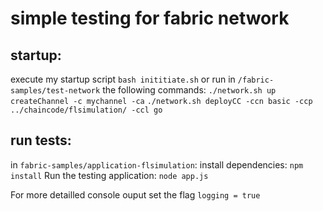 # simple testing for fabric network

## startup:
execute my startup script `bash inititiate.sh` or run
in `/fabric-samples/test-network` the following commands:
`./network.sh up createChannel -c mychannel -ca`
`./network.sh deployCC -ccn basic -ccp ../chaincode/flsimulation/ -ccl go`


## run tests:
in `fabric-samples/application-flsimulation`:
install dependencies: `npm install`
Run the testing application: `node app.js`

For more detailled console ouput set the flag `logging = true`
